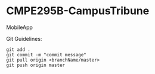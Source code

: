 # CMPE295B-CampusTribune
MobileApp

Git Guidelines:

```
git add .
git commit -m "commit message"
git pull origin <branchName/master>
git push origin master

```
